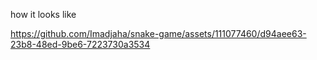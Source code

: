 how it looks like


https://github.com/Imadjaha/snake-game/assets/111077460/d94aee63-23b8-48ed-9be6-7223730a3534

